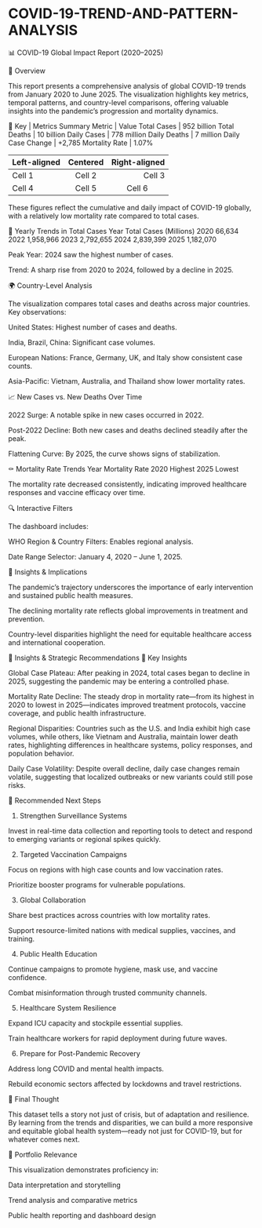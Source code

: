 # COVID-19-TREND-AND-PATTERN-ANALYSIS

📊 COVID-19 Global Impact Report (2020–2025)


🧩  Overview

This report presents a comprehensive analysis of global COVID-19 trends from January 2020 to June 2025. The visualization highlights key metrics, temporal patterns, and country-level comparisons, offering valuable insights into the pandemic’s progression and mortality dynamics.



📌 Key | Metrics Summary
Metric |	Value
Total Cases	| 952 billion
Total Deaths |	10 billion
Daily Cases | 778 million
Daily Deaths |	7 million
Daily Case Change |	+2,785
Mortality Rate | 1.07%

| Left-aligned | Centered | Right-aligned |
|:-------------|:--------:|--------------:|
| Cell 1       | Cell 2   | Cell 3        |
| Cell 4       | Cell 5   | Cell 6        |

These figures reflect the cumulative and daily impact of COVID-19 globally, with a relatively low mortality rate compared to total cases.



📅 Yearly Trends in Total Cases
Year	Total Cases (Millions)
2020	66,634
2022	1,958,966
2023	2,792,655
2024	2,839,399
2025	1,182,070



Peak Year: 2024 saw the highest number of cases.

Trend: A sharp rise from 2020 to 2024, followed by a decline in 2025.



🌍 Country-Level Analysis

The visualization compares total cases and deaths across major countries. Key observations:

United States: Highest number of cases and deaths.

India, Brazil, China: Significant case volumes.

European Nations: France, Germany, UK, and Italy show consistent case counts.

Asia-Pacific: Vietnam, Australia, and Thailand show lower mortality rates.



📈 New Cases vs. New Deaths Over Time

2022 Surge: A notable spike in new cases occurred in 2022.

Post-2022 Decline: Both new cases and deaths declined steadily after the peak.

Flattening Curve: By 2025, the curve shows signs of stabilization.



⚰️ Mortality Rate Trends
Year	Mortality Rate
2020	Highest
2025	Lowest



The mortality rate decreased consistently, indicating improved healthcare responses and vaccine efficacy over time.



🔍 Interactive Filters

The dashboard includes:

WHO Region & Country Filters: Enables regional analysis.

Date Range Selector: January 4, 2020 – June 1, 2025.



🧠 Insights & Implications

The pandemic’s trajectory underscores the importance of early intervention and sustained public health measures.

The declining mortality rate reflects global improvements in treatment and prevention.

Country-level disparities highlight the need for equitable healthcare access and international cooperation.



🔮 Insights & Strategic Recommendations
🧠 Key Insights

Global Case Plateau: After peaking in 2024, total cases began to decline in 2025, suggesting the pandemic may be entering a controlled phase.

Mortality Rate Decline: The steady drop in mortality rate—from its highest in 2020 to lowest in 2025—indicates improved treatment protocols, vaccine coverage, and public health infrastructure.

Regional Disparities: Countries such as the U.S. and India exhibit high case volumes, while others, like Vietnam and Australia, maintain lower death rates, highlighting differences in healthcare systems, policy responses, and population behavior.

Daily Case Volatility: Despite overall decline, daily case changes remain volatile, suggesting that localized outbreaks or new variants could still pose risks.



🚀 Recommended Next Steps
1. Strengthen Surveillance Systems

Invest in real-time data collection and reporting tools to detect and respond to emerging variants or regional spikes quickly.

2. Targeted Vaccination Campaigns

Focus on regions with high case counts and low vaccination rates.

Prioritize booster programs for vulnerable populations.

3. Global Collaboration

Share best practices across countries with low mortality rates.

Support resource-limited nations with medical supplies, vaccines, and training.

4. Public Health Education

Continue campaigns to promote hygiene, mask use, and vaccine confidence.

Combat misinformation through trusted community channels.

5. Healthcare System Resilience

Expand ICU capacity and stockpile essential supplies.

Train healthcare workers for rapid deployment during future waves.

6. Prepare for Post-Pandemic Recovery

Address long COVID and mental health impacts.

Rebuild economic sectors affected by lockdowns and travel restrictions.



🧭 Final Thought

This dataset tells a story not just of crisis, but of adaptation and resilience. By learning from the trends and disparities, we can build a more responsive and equitable global health system—ready not just for COVID-19, but for whatever comes next.



📁 Portfolio Relevance

This visualization demonstrates proficiency in:

Data interpretation and storytelling

Trend analysis and comparative metrics

Public health reporting and dashboard design


